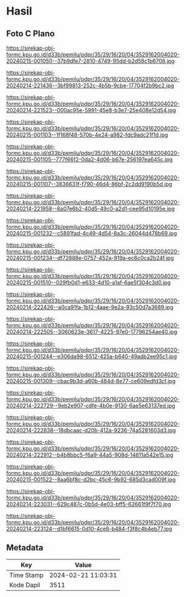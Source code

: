 # Hasil

## Foto C Plano

https://sirekap-obj-formc.kpu.go.id/d33b/pemilu/pdpr/35/29/16/20/04/3529162004020-20240215-001050--37b9dfe7-2810-4749-95dd-b2d58c1b6708.jpg

https://sirekap-obj-formc.kpu.go.id/d33b/pemilu/pdpr/35/29/16/20/04/3529162004020-20240214-221436--3bf99813-252c-4b5b-9cbe-17704f2b9bc2.jpg

https://sirekap-obj-formc.kpu.go.id/d33b/pemilu/pdpr/35/29/16/20/04/3529162004020-20240214-221523--000ac95e-5991-45e8-b3e7-25e408e12d54.jpg

https://sirekap-obj-formc.kpu.go.id/d33b/pemilu/pdpr/35/29/16/20/04/3529162004020-20240215-001103--1f168f48-570b-4e24-a982-fdc9adc21f1d.jpg

https://sirekap-obj-formc.kpu.go.id/d33b/pemilu/pdpr/35/29/16/20/04/3529162004020-20240215-001105--777f66f2-0da2-4d06-b67e-256197ea645c.jpg

https://sirekap-obj-formc.kpu.go.id/d33b/pemilu/pdpr/35/29/16/20/04/3529162004020-20240215-001107--3836631f-f790-46d4-86bf-2c2dd9190b5d.jpg

https://sirekap-obj-formc.kpu.go.id/d33b/pemilu/pdpr/35/29/16/20/04/3529162004020-20240214-221958--8a07e6b2-40d5-49c0-a2d1-cee95d10195e.jpg

https://sirekap-obj-formc.kpu.go.id/d33b/pemilu/pdpr/35/29/16/20/04/3529162004020-20240215-001232--c5891fad-4c49-4d54-8a3c-26044d478b69.jpg

https://sirekap-obj-formc.kpu.go.id/d33b/pemilu/pdpr/35/29/16/20/04/3529162004020-20240215-001234--df72888e-0757-452a-919a-ec6c0ca2b24f.jpg

https://sirekap-obj-formc.kpu.go.id/d33b/pemilu/pdpr/35/29/16/20/04/3529162004020-20240215-001510--029fb0d1-e633-4d10-a1af-6ae5f304c3d0.jpg

https://sirekap-obj-formc.kpu.go.id/d33b/pemilu/pdpr/35/29/16/20/04/3529162004020-20240214-222426--a0ca91fa-1b12-4aae-9e2a-93c50d7a3689.jpg

https://sirekap-obj-formc.kpu.go.id/d33b/pemilu/pdpr/35/29/16/20/04/3529162004020-20240214-222505--3060623e-3617-4225-97e0-17796254ae40.jpg

https://sirekap-obj-formc.kpu.go.id/d33b/pemilu/pdpr/35/29/16/20/04/3529162004020-20240215-001244--e306da98-6512-425a-b640-49adb2ee95c1.jpg

https://sirekap-obj-formc.kpu.go.id/d33b/pemilu/pdpr/35/29/16/20/04/3529162004020-20240215-001309--cbac9b3d-a60b-484d-8e77-ce609edfd3cf.jpg

https://sirekap-obj-formc.kpu.go.id/d33b/pemilu/pdpr/35/29/16/20/04/3529162004020-20240214-222729--9eb2e907-cdfe-4b0e-9130-6ae5e63137ed.jpg

https://sirekap-obj-formc.kpu.go.id/d33b/pemilu/pdpr/35/29/16/20/04/3529162004020-20240214-222838--18dbcaac-d20b-412a-9236-74a5281603d3.jpg

https://sirekap-obj-formc.kpu.go.id/d33b/pemilu/pdpr/35/29/16/20/04/3529162004020-20240214-222912--b4b8bbc5-f6a9-44a5-908d-14611a542e15.jpg

https://sirekap-obj-formc.kpu.go.id/d33b/pemilu/pdpr/35/29/16/20/04/3529162004020-20240215-001522--8aa6bf8c-d2bc-45c6-9b92-685d3cad009f.jpg

https://sirekap-obj-formc.kpu.go.id/d33b/pemilu/pdpr/35/29/16/20/04/3529162004020-20240214-223031--629c487c-0b5d-4e03-bff5-62661f9f7f70.jpg

https://sirekap-obj-formc.kpu.go.id/d33b/pemilu/pdpr/35/29/16/20/04/3529162004020-20240214-223124--d1bf6615-0d10-4ce8-b484-f3f8c4b4eb77.jpg


## Metadata

| Key        | Value               |
| ---------- | ------------------- |
| Time Stamp | 2024-02-21 11:03:31 |
| Kode Dapil | 3511                |




